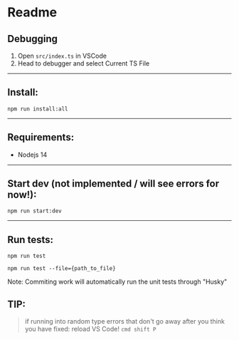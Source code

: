 # Readme

## Debugging

1. Open `src/index.ts` in VSCode
2. Head to debugger and select Current TS File

---

## Install:

`npm run install:all`

---

## Requirements:

* Nodejs 14

---

## Start dev (not implemented / will see errors for now!):

`npm run start:dev`

---

## Run tests:

`npm run test`

`npm run test --file={path_to_file}`

Note: Commiting work will automatically run the unit tests through "Husky"

## TIP:

> if running into random type errors that don't go away after you think you have fixed: reload VS Code! `cmd shift P`
